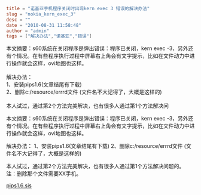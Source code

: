 ```toml
title = "诺基亚手机程序关闭时出现kern exec 3 错误的解决办法"
slug = "nokia_kern_exec_3"
desc = ""
date = "2010-08-31 11:58:48"
author = "admin"
tags = ["解决办法","诺基亚","错误"]
```

本文摘要：s60系统在关闭程序是弹出错误：程序已关闭，kern exec -3，另外还有个情况。在有些程序执行过程中屏幕右上角会有文字提示，比如在文件动力中进行操作就会这样，ovi地图也这样。<br/><br/>解决办法：<br/>1、安装pips1.6(文章结尾有下载)<br/>2、删除c:/resource/errrd文件 (文件名不大记得了，大概是这样的)<br/><br/>本人试过，通过第2个方法完美解决，也有很多人通过第1个方法解决问


<!--more-->

本文摘要：s60系统在关闭程序是弹出错误：程序已关闭，kern exec -3，另外还有个情况。在有些程序执行过程中屏幕右上角会有文字提示，比如在文件动力中进行操作就会这样，ovi地图也这样。

解决办法：
1、安装pips1.6(文章结尾有下载)
2、删除c:/resource/errrd文件 (文件名不大记得了，大概是这样的)

本人试过，通过第2个方法完美解决，也有很多人通过第1个方法解决问题的。
注：删除那个文件需要XX手机。

<a href="http://veikr.com/UPLOAD_old/2010/8/pips1.6.sis" target="_blank">pips1.6.sis</a>
